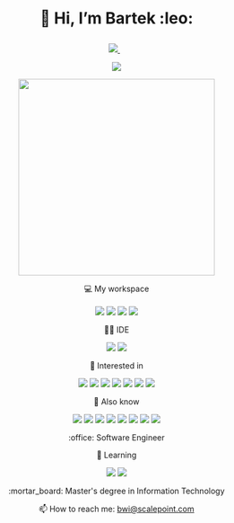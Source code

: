 <h1 align='center'>
  <p>👋 Hi, I’m Bartek :leo: </p>
</h1>
<p align="center">
<a href="https://www.linkedin.com/in/bartosz-wi%C5%9Bniewski-6580a7222">
    <img src="https://img.shields.io/badge/linkedin-%230077B5.svg?&style=for-the-badge&logo=linkedin&logoColor=white" />
  </a>&nbsp;&nbsp;
</p>
<p align='center'>
  <img src=https://github-profile-trophy.vercel.app/?username=epgor&theme=onedark ></a>
</p>


<p align='center'>
  <a href="#"><img src="https://github-readme-stats.vercel.app/api?username=epgor&show_icons=true&count_private=true&theme=onedark" width="350"></a>
</p>
<p align='center'>
  💻 My workspace<br/><br/>
  <img src="https://img.shields.io/badge/windows-%230078D6.svg?&style=for-the-badge&logo=windows&logoColor=white" />
  <img src="https://img.shields.io/badge/intel-core%20i7%2011th-%230071C5.svg?&style=for-the-badge&logo=intel&logoColor=white" />
  <img src="https://img.shields.io/badge/RAM-32GB-%230071C5.svg?&style=for-the-badge&logoColor=white" />
  <img src="https://img.shields.io/badge/nvidia-rtx%203050-%2376B900.svg?&style=for-the-badge&logo=nvidia&logoColor=white" />
</p>

<p align='center'>
    <p align='center'>
	👩‍💻 IDE
    </p>
    <p align='center'>
	<img src="https://img.shields.io/badge/Visual_Studio-5C2D91?style=for-the-badge&logo=visual%20studio&logoColor=white" />
	<img src="https://img.shields.io/badge/Visual_Studio_Code-0078D4?style=for-the-badge&logo=visual%20studio%20code&logoColor=white" />
    </p>
    <p align='center'>
	👀 Interested in
    </p>
    <p align='center'>
	<img src="https://img.shields.io/badge/Python-FFD43B?style=for-the-badge&logo=python&logoColor=blue" />
	<img src="https://img.shields.io/badge/C%23-239120?style=for-the-badge&logo=c-sharp&logoColor=white" />
	<img src="https://img.shields.io/badge/.NET-512BD4?style=for-the-badge&logo=dotnet&logoColor=white" />
	<img src="https://img.shields.io/badge/TypeScript-007ACC?style=for-the-badge&logo=typescript&logoColor=white" />
	<img src="https://img.shields.io/badge/GitHub-100000?style=for-the-badge&logo=github&logoColor=white" />
	<img src="https://img.shields.io/badge/GIT-E44C30?style=for-the-badge&logo=git&logoColor=white" />
  <img src="https://img.shields.io/badge/DOCKER-FFFFFF?style=for-the-badge&logo=docker&logoColor=#2496ED" /> 
    </p>
    <p align='center'>
	🔭 Also know
    </p>
    <p align='center'>
	<img src="https://img.shields.io/badge/JavaScript-323330?style=for-the-badge&logo=javascript&logoColor=F7DF1E" />
	<img src="https://img.shields.io/badge/CSS3-1572B6?style=for-the-badge&logo=css3&logoColor=white" />
	<img src="https://img.shields.io/badge/PLSQL-F80000?style=for-the-badge&logo=oracle&logoColor=black" />
	<img src="https://img.shields.io/badge/Bitbucket-0747a6?style=for-the-badge&logo=bitbucket&logoColor=white" />
	<img src="https://img.shields.io/badge/powershell-5391FE?style=for-the-badge&logo=powershell&logoColor=white" />
	<img src="https://img.shields.io/badge/windows%20terminal-4D4D4D?style=for-the-badge&logo=windows%20terminal&logoColor=white" />
	<img src="https://img.shields.io/badge/GNU%20Bash-4EAA25?style=for-the-badge&logo=GNU%20Bash&logoColor=white" />
	<img src="https://img.shields.io/badge/Jira-0052CC?style=for-the-badge&logo=Jira&logoColor=white" />
    </p>
</p>
   <p align="center">
   <p align="center"> :office: Software Engineer </p>
   <p align="center"> 🌱 Learning </p>
   <div align="center">
      <p>
	      <img src="https://img.shields.io/badge/K8S-FFFFFF?style=for-the-badge&logo=kubernetes&logoColor=#326CE5" />
  	    <img src="https://img.shields.io/badge/Helm-4D4D4D?style=for-the-badge&logo=helm&logoColor=#0F1689" /> 
      </p>
   </div>
   <p align="center"> 
      :mortar_board: Master's degree in Information Technology
   </p>

   <p align='center'>
      📫 How to reach me: <a href='mailto:bwi@scalepoint.com'>bwi@scalepoint.com</a>
   </p>
<p>
<!---
Epgor/Epgor is a ✨ special ✨ repository because its `README.md` (this file) appears on your GitHub profile.
You can click the Preview link to take a look at your changes.
--->
